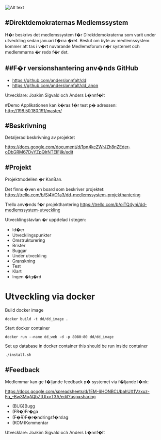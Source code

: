 ![Alt text](http://direktdemokraterna.se/wp-content/uploads/2014/06/direktdemokraterna-logotyp.png "Direktdemokraternas Medlemsystem")

#Direktdemokraternas Medlemssystem
----

H�r beskrivs det medlemssystem f�r Direktdemokraterna som varit under utveckling sedan januari f�rra �ret. Beslut om byte av medlemssystem kommer att tas i v�rt nuvarande Medlemsforum n�r systemet och medlemmarna �r redo f�r det.

##F�r versionshantering anv�nds GitHub
----

* <https://github.com/anderslonnfalt/dd>
* <https://github.com/anderslonnfalt/dd_anon>

Utvecklare: Joakim Sigvald och Anders L�nnf�lt

#Demo
Applikationen kan k�ras f�r test p� adressen:
http://198.50.180.191/master/

#Beskrivning
------------
Detaljerad beskrivning av projektet

https://docs.google.com/document/d/1pn4kcZWrJZh8nZEder-oDbGRM67DvYZpQIrNTEIFjIk/edit

#Projekt
------------
Projektmodellen �r KanBan.

Det finns �ven en board som beskriver projektet:
https://trello.com/b/Si4VO1a3/dd-medlemssystem-projekthantering

Trello anv�nds f�r projekthantering
https://trello.com/b/oiTQ4yni/dd-medlemssystem-utveckling

Utvecklingstavlan �r uppdelad i stegen:
* Id�er
* Utvecklingspunkter
* Omstrukturering
* Brister
* Buggar
* Under utveckling
* Granskning
* Test
* Klart
* Ingen �tg�rd

# Utveckling via docker
Build docker image

``docker build -t dd/dd_image .``

Start docker container

``docker run --name dd_web -d -p 8080:80 dd/dd_image``

Set up database in docker container this should be run inside container

``./install.sh``

#Feedback
------------
Medlemmar kan ge f�ljande feedback p� systemet via f�ljande l�nk:

https://docs.google.com/spreadsheets/d/1EM-6HONBCUbahUX1Vzxuz-Fq_-Bw3MqAQbZtUtxvT3A/edit?usp=sharing

* (BUG)Bugg
* (FR�)Fr�ga
* (F�R)F�r�ndringsf�rslag
* (KOM)Kommentar

Utvecklare: Joakim Sigvald och Anders L�nnf�lt